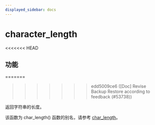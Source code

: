 ```yaml
---
displayed_sidebar: docs
---
```


# character_length

<<<<<<< HEAD
## 功能
=======

>>>>>>> edd5009ce6 ([Doc] Revise Backup Restore according to feedback (#53738))

返回字符串的长度。

该函数为 char_length() 函数的别名，请参考 [char_length](./char_length.md)。
